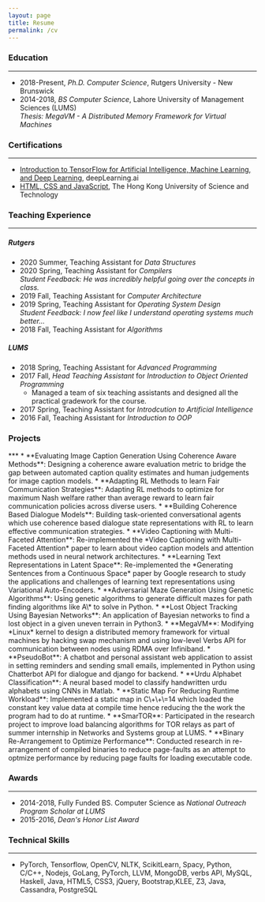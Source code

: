 ```yaml
---
layout: page
title: Resume
permalink: /cv
---
```

### Education
***
* 2018-Present, *Ph.D. Computer Science*, Rutgers University - New Brunswick  
* 2014-2018, *BS Computer Science*, Lahore University of Management Sciences (LUMS)  
    *Thesis: MegaVM - A Distributed Memory Framework for Virtual Machines*

### Certifications
***
* [Introduction to TensorFlow for Artificial Intelligence, Machine Learning, and Deep Learning](https://coursera.org/share/185e555aa7f9d646408a7dddcf6e19bf), deepLearning.ai
* [HTML, CSS and JavaScript](https://coursera.org/share/0a3861ee0b7fc82f6ecf0982f3a37684), The Hong Kong University of Science and Technology

### Teaching Experience
***
##### Rutgers
* 2020 Summer, Teaching Assistant for *Data Structures*  
* 2020 Spring, Teaching Assistant for *Compilers*  
    *Student Feedback: He was incredibly helpful going over the concepts in class.*
* 2019 Fall, Teaching Assistant for *Computer Architecture*
* 2019 Spring, Teaching Assistant for *Operating System Design*  
    *Student Feedback: I now feel like I understand operating systems much better...*
* 2018 Fall, Teaching Assistant for *Algorithms*

##### LUMS
* 2018 Spring, Teaching Assistant for *Advanced Programming*
* 2017 Fall, *Head Teaching Assistant* for *Introduction to Object Oriented Programming*
    * Managed a team of six teaching assistants and designed all the practical gradework for the course.
* 2017 Spring, Teaching Assistant for *Introdcution to Artificial Intelligence*
* 2016 Fall, Teaching Assistant for *Introduction to OOP*

<h3 id="projects">Projects</h3>
***
* **Evaluating Image Caption Generation Using Coherence Aware Methods**: Designing a coherence aware evaluation metric to bridge the gap between automated caption quality estimates and human judgements for image caption models.
* **Adapting RL Methods to learn Fair Communication Strategies**: Adapting RL methods to optimize for maximum Nash welfare rather than average reward to learn fair communication policies across diverse users.
* **Building Coherence Based Dialogue Models**: Building task-oriented conversational agents which use coherence based dialogue state representations with RL to learn effective communication strategies.
* **Video Captioning with Multi-Faceted Attention**: Re-implemented the *Video Captioning with Multi-Faceted Attention* paper to learn about video caption models and attention methods used in neural network architectures.
* **Learning Text Representations in Latent Space**: Re-implemented the *Generating Sentences from a Continuous Space* paper by Google research to study the applications and challenges of learning text representations using Variational Auto-Encoders.
* **Adversarial Maze Generation Using Genetic Algorithms**: Using genetic algorithms to generate difficult mazes for path finding algorithms like A\* to solve in Python.
* **Lost Object Tracking Using Bayesian Networks**: An application of Bayesian networks to find a lost object in a given uneven terrain in Python3.
* **MegaVM**: Modifying *Linux* kernel to design a distributed memory framework for virtual machines by hacking swap mechanism and using low-level Verbs API for communication between nodes using RDMA over Infiniband.
* **PseudoBot**: A chatbot and personal assistant web application to assist in setting reminders and sending small emails, implemented in Python using Chatterbot API for dialogue and django for backend.
* **Urdu Alphabet Classification**: A neural based model to classify handwritten urdu alphabets using CNNs in Matlab.
* **Static Map For Reducing Runtime Workload**: Implemented a static map in C\+\+\=14 which loaded the constant key value data at compile time hence reducing the the work the program had to do at runtime.
* **SmarTOR**: Participated in the research project to improve load balancing algorithms for TOR relays as part of summer internship in Networks and Systems group at LUMS.
* **Binary Re-Arrangement to Optimize Performance**: Conducted research in re-arrangement of compiled binaries to reduce page-faults as an attempt to optmize performance by reducing page faults for loading executable code.

### Awards
***
* 2014-2018, Fully Funded BS. Computer Science as *National Outreach Program Scholar at LUMS*
* 2015-2016, *Dean\'s Honor List Award*

### Technical Skills
***
* PyTorch, Tensorflow, OpenCV, NLTK, ScikitLearn, Spacy, Python, C/C++, Nodejs, GoLang, PyTorch, LLVM, MongoDB, verbs API, MySQL, Haskell, Java, HTML5, CSS3, jQuery, Bootstrap,KLEE, Z3, Java, Cassandra, PostgreSQL